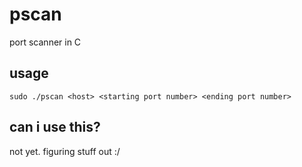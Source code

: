 # pscan
port scanner in C

## usage
`sudo ./pscan <host> <starting port number> <ending port number>`

## can i use this?
not yet. figuring stuff out :/
